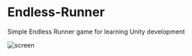 # Endless-Runner

Simple Endless Runner game for learning Unity development

![screen](https://raw.githubusercontent.com/HexTree/Endless-Runner/blob/master/endlessrunner.png)

